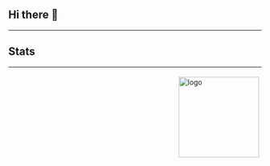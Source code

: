## Hi there 👋
--------

## Stats
--------
<img src="https://github-readme-stats.vercel.app/api?username=Jiang-Night&show_icons=true" alt="logo" height="160" align="right" style="margin: 5px; margin-bottom: 20px;" />
